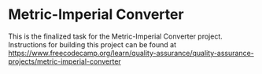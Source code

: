# Metric-Imperial Converter

This is the finalized task for the Metric-Imperial Converter project. Instructions for building this project can be found at https://www.freecodecamp.org/learn/quality-assurance/quality-assurance-projects/metric-imperial-converter
